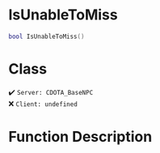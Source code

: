 # IsUnableToMiss
```lua
bool IsUnableToMiss()
```
# Class
✔️ `Server: CDOTA_BaseNPC`  
❌ `Client: undefined`  

# Function Description

